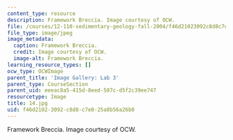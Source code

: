 ```yaml
---
content_type: resource
description: Framework Breccia. Image courtesy of OCW.
file: /courses/12-110-sedimentary-geology-fall-2004/f46d21023092c8d8c7e025a8b56a26b0_14.jpg
file_type: image/jpeg
image_metadata:
  caption: Framework Breccia.
  credit: Image courtesy of OCW.
  image-alt: Framework Breccia.
learning_resource_types: []
ocw_type: OCWImage
parent_title: 'Image Gallery: Lab 3'
parent_type: CourseSection
parent_uid: eeeac8a5-415d-8eed-507c-d5f2c39ee747
resourcetype: Image
title: 14.jpg
uid: f46d2102-3092-c8d8-c7e0-25a8b56a26b0
---
```

Framework Breccia. Image courtesy of OCW.

